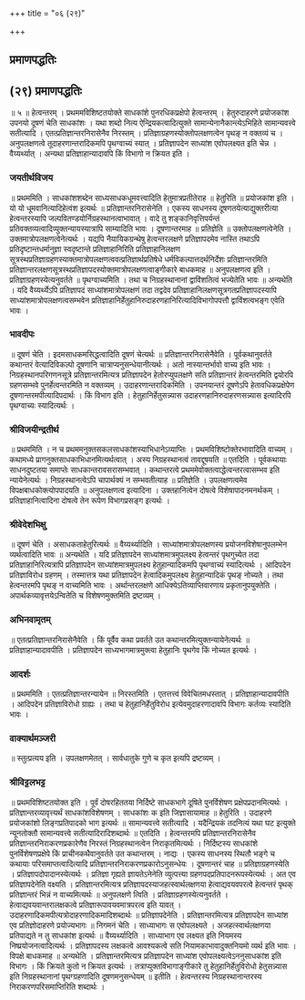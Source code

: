 +++
title = "०६ (२९)"

+++


## प्रमाणपद्धतिः

## (२९) **प्रमाणपद्धतिः**

॥ ५ ॥ हेत्वन्तरम् । प्रथममविशिष्टतयोक्ते साधकांशे पुनरधिकप्रक्षेपो हेत्वन्तरम् । हेतुरुदाहरणे प्रयोजकांश उपनयो दूषणं चेति साधकांशः । यथा शब्दो नित्य ऐन्द्रियकत्वादित्युक्ते सामान्येनानैकान्त्येऽभिहिते सामान्यवत्त्वे सतीत्यादि । एतत्प्रतिज्ञान्तरनिरासेनैव निरस्तम् । प्रतिज्ञाग्रहणस्योक्तोपलक्षणत्वेन पृथङ् न वक्तव्यं च । अनुपलक्षणत्वे तूदाहरणान्तरादिकमपि पृथग्वाच्यं स्यात् । प्रतिज्ञापदेन साध्यांश एवोपलक्ष्यत इति चेन्न । वैय्यर्थ्यात् । अन्यथा प्रतिज्ञाहान्यादावपि किं विभागो न क्रियत इति ।

### **जयतीर्थविजय**

॥ प्रथममिति । साधकांशशब्देन साध्यसाधकधूमवत्त्वादिति हेतुमात्रप्रतीतेराह ॥ हेतुरिति ॥ प्रयोजकांश इति । यो यो धूमवानित्यादिहेत्वंश इत्यर्थः ॥ प्रतिज्ञान्तरनिरासेनेति । एकस्य साधनस्य दूषणतयेत्याद्युक्तरीत्या हेत्वन्तरस्यापि जल्पवितण्डयोर्निग्रहस्थानत्वाभावात् । वादे तु शङ्कानिवृत्तिपर्यन्तं प्रतिवक्तव्यत्वादिव्युक्तन्यायस्यात्रापि साम्यादिति भावः । दूषणान्तरमाह ॥ प्रतिज्ञेति ॥ उक्तोपलक्षणत्वेनेति । उक्तमात्रोपलक्षणत्वेनेत्यर्थः । यद्यपि नैयायिकग्रन्थेषु हेत्वन्तरलक्षणे प्रतिज्ञापदमेव नास्ति तथाऽपि प्रतिदृष्टान्तधर्मानुज्ञा स्वदृष्टान्ते प्रतिज्ञाहानिरिति प्रतिज्ञाहानिलक्षण सूत्रस्थप्रतिज्ञाग्रहणस्याक्तमात्रोपलक्षणत्ववत्प्रतिज्ञार्थप्रतिषेधे धर्मविकल्पात्तदर्थनिर्देशः प्रतिज्ञान्तरमिति प्रतिज्ञान्तरलक्षणसूत्रस्थप्रतिज्ञापदस्योक्तमात्रोपलक्षणत्वाङ्गीकारे बाधकमाह ॥ अनुपलक्षणत्व इति । प्रतिज्ञाग्रहणस्येत्यनुवर्तते ॥ पृथग्वाच्यमिति । तथा च निग्रहस्थानानां द्वाविंशतित्वं भज्येतेति भावः ॥ अन्यथेति । यदि वैय्यर्थ्येऽपि प्रतिज्ञापदं साध्यांशमात्रोपलक्षणं तदा तद्वदेव प्रतिज्ञाहानिलक्षणसूत्रगतप्रतिज्ञापदस्यापि साध्यांशमात्रोपलक्षणत्वसम्भवेन प्रतिज्ञाहानिर्हेतुहानिरुदाहरणहानिरित्यादिविभागोपपत्तौ द्वाविंशत्वभङ्ग एवेति भावः ।

### **भावदीपः**

॥ दूषणं चेति । इदमसाधकमसिद्धत्वादिति दूषणं चेत्यर्थः ॥ प्रतिज्ञान्तरनिरासेनैवेति । पूर्वकथानुवर्तते कथान्तरं वेत्यादिविकल्पो दूषणानि चात्राप्यनुसन्धेयानीत्यर्थः । अतो नास्यान्तर्भावो वाच्य इति भावः । निग्रहस्थानपरिगणनसूत्रे प्रतिज्ञान्तरमित्यत्र प्रतिज्ञापदेन हेतोरप्युपलक्षणे सति प्रतिज्ञान्तरं हेत्वन्तरमिति द्वयोरपि ग्रहणसम्भवे पुनर्हेत्वन्तरमिति न वक्तव्यम् । उदाहरणान्तरादिकमिति । उपनयान्तरं दूषणेऽपि हेतावधिकप्रक्षेपेण दूषणान्तरमपीत्यादिपदार्थः । किं विभाग इति । हेतुहानिर्हेतुसन्न्यास उदाहरणहानिरुदाहरणसन्न्यास इत्यादिरपि पृथग्वाच्यः स्यादित्यर्थः ।

### **श्रीविजयीन्द्रतीर्थ**

॥ प्रथममिति । न च प्रथममनुक्तसकलसाधकांशस्याभिधानेऽव्याप्तिः । प्रथमविशिष्टोक्तेरभावादिति वाच्यम् । कथामध्ये प्रागनुक्तसाधकाभिधानमित्यर्थत्वात् । अस्य निग्रहस्थानत्वं तावद्दूषयति ॥ एतदिति । पूर्वकथायाः साधनदुष्टतया समाप्तेः साधकान्तरावसरासम्भवात् । कथान्तरत्वे प्रथममेवोक्तत्वाद्धेत्वन्तरत्वासम्भव इति न्यायेनेत्यर्थः । निग्रहस्थानत्वेऽपि चापार्थक्यं न सम्भवतीत्याह ॥ प्रतिज्ञेति । उपलक्षणत्वमेव विपक्षबाधकोक्त्योपपादयति ॥ अनुपलक्षणत्व इत्यादिना । उक्तहानित्वेन दोषत्वे विशेषापादनमनर्थकम् । प्रतिज्ञाहानित्वादिना दोषत्वे तेन रूपेण विभागप्रसङ्ग इत्यर्थः ।

### **श्रीवेदेशभिक्षु**

॥ दूषणं चेति । असाधकताहेतुरित्यर्थः ॥ वैय्यर्थ्यादिति । साध्यांशमात्रोपलक्षणस्य प्रयोजनविशेषानुपलम्भेन व्यर्थत्वादिति भावः ॥ अन्यथेति । यदि प्रतिज्ञापदेन साध्यांशमात्रमुपलक्ष्य हेत्वन्तरं पृथगुच्येत तदा प्रतिज्ञाहानिरित्यत्रापि प्रतिज्ञापदेन साध्यांशमात्रमुपलक्ष्य हेतुहान्यादिकमपि पृथग्वाच्यं स्यादित्यर्थः । आदिपदेन प्रतिज्ञाविरोध ग्रहणम् । तस्मात्तत्र यथा प्रतिज्ञापदेन हेत्वादिकमुपलक्ष्य हेतुहान्यादिकं पृथङ् नोच्यते । तथा हेत्वन्तरमपि पृथङ् न वाच्यमिति भावः । अर्थान्तरलक्षणे आधिक्येऽतिव्याप्तिवारणाय प्रकृतानुपयुक्तेति । अपार्थकव्यावृत्तयेऽन्वितेति च विशेषणमुक्तमिति द्रष्टव्यम् ।

### **अभिनवामृतम्**

॥ एतत्प्रतिज्ञान्तरनिरासेनैवेति । किं पूर्वैव कथा प्रवर्तते उत कथान्तरमित्युक्तन्यायेनेत्यर्थः ॥ प्रतिज्ञाहान्यादावपीति । प्रतिज्ञापदेन साध्यभागमात्रमुक्त्वा हेतुहानिः पृथगेव किं नोच्यत इत्यर्थः ।

### **आदर्शः**

॥ प्रथममिति । एतत्प्रतिज्ञान्तरन्यायेन ॥ निरस्तमिति । एतत्तत्त्वं विवेचितमधस्तात् । प्रतिज्ञाहान्यादावपीति । आदिपदेन प्रतिज्ञाविरोधो ग्राह्यः । तथा च हेतुहानिर्हेतुविरोध इत्येवमुदाहरणादावपि विभागः कर्तव्यः स्यादिति भावः ।

### **वाक्यार्थमञ्जरी**

॥ स्तुत्प्रत्यय इति । उपलक्षणमेतत् । सार्वधातुके गुणे च कृत इत्यपि द्रष्टव्यम् ।



### **श्रीविट्टलभट्ट**

॥ प्रथमविशिष्टतयोक्त इति । पूर्वं दोषरहिततया निर्दिष्टे साधकभागे दूषिते पुनर्विशेषण प्रक्षेपप्रदानमित्यर्थः । प्रतिज्ञान्तरव्यावृत्त्यर्थं साधकांशविशेषणम् । साधकांशः क इति जिज्ञासायामाह ॥ हेतुरिति । उदाहरणे प्रयोजकांशो लिङ्गप्रतिपादको भाग इत्यर्थः ॥ सामान्यवत्त्वे सतीत्यादि । यदैन्द्रियकं तदनित्यं यथा घट इत्युक्ते न्यूनतोक्तौ सामान्यवत्त्वे सतीत्यादिरादिशब्दार्थः ॥ एतदिति । हेत्वन्तरमपि प्रतिज्ञान्तरनिरासेनैव प्रतिज्ञान्तरनिराकरणप्रकारेणैव निरस्तं निग्रहस्थानत्वेन निराकृतमित्यर्थः । निर्दिष्टस्य साधकांशे पुनर्विशेषणप्रक्षेपे किं प्राचीनकथैवानुवर्तते उत कथान्तरम् । नाद्यः । एकस्य साधनस्य स्थितौ भङ्गे च कथायाः परिसमाप्तत्वादित्यादि प्रतिज्ञान्तरनिराकरणप्रकारोऽनुसन्धेयः । दूषणान्तरं चाह ॥ प्रतिज्ञाग्रहणस्येति । प्रतिज्ञापदोपादानस्येत्यर्थः । प्रतिज्ञा गृह्यते ज्ञायतेऽनेनेति व्युत्पत्त्या ग्रहणपदप्रतिपादनरूपस्येत्यर्थः । अत एव प्रतिज्ञापदेनेति वक्ष्यति । प्रतिज्ञान्तरमित्यत्र प्रतिज्ञापदस्याजहत्स्वार्थलक्षणया हेत्वाद्यवयवपरत्वे हेत्वन्तरं पृथक् प्रतिज्ञान्तरं भिन्नं न वाच्यमित्यर्थः ॥ अनुपलक्षणे त्विति । प्रतिज्ञाग्रहणस्येत्यनुवर्तते । हेत्वाद्यवयवान्तरालक्षकत्वे प्रतिज्ञारूपावयवमात्रपरत्व इति यावत् । उदाहरणादिकमपीत्यत्रोदाहरणादिकमादिशब्दार्थः ॥ प्रतिज्ञापदेनेति । प्रतिज्ञान्तरमित्यत्र प्रतिज्ञापदेन साध्यांश एव प्रतिज्ञोदाहरणे प्रयोज्यभागः ॥ निगमनं चेति । साध्याभागः स एवोपलक्ष्यते । अजहत्स्वार्थलक्षणया प्रतिपाद्यते न तु साधकांश इत्यर्थः ॥ वैय्यर्थ्यादिति । साध्याभाग एव लक्ष्यत इति नियमस्य निष्प्रयोजनत्वादित्यर्थः । प्रतिज्ञापदस्य लक्षकत्वे आवश्यकत्वे सति नियामकाभावादुक्तनियमो व्यर्थ इति भावः । विपक्षे बाधकमाह ॥ अन्यथेति । प्रतिज्ञान्तरमित्यत्र प्रतिज्ञापदेन साध्यांश एवोपलक्ष्यत्वेऽननुसाधकांश इति विभागः । किं क्रियते कुतो न क्रियत इत्यर्थः । तत्राप्युक्तविभागाङ्गीकारे तु हेतुहानिर्हेतुविरोधो हेतुसन्न्यास इति निग्रहस्थानानां पृथग्ग्रहणादिति दूषणमनुसन्धेयम् ॥ इतीति । हेत्वन्तरस्य निग्रहस्थानान्तरस्य निराकरणपरिसमाप्तिरिति शब्दार्थः ।

